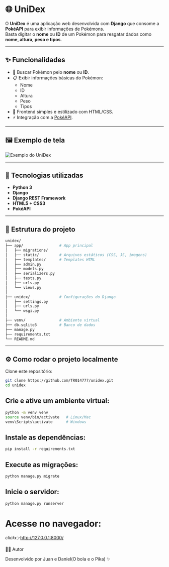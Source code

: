 # 🌐 UniDex

O **UniDex** é uma aplicação web desenvolvida com **Django** que consome a **PokéAPI** para exibir informações de Pokémons.  
Basta digitar o **nome** ou **ID** de um Pokémon para resgatar dados como **nome, altura, peso e tipos**.

---

## ✨ Funcionalidades
- 🔎 Buscar Pokémon pelo **nome** ou **ID**.  
- 📋 Exibir informações básicas do Pokémon:  
  - Nome  
  - ID  
  - Altura  
  - Peso  
  - Tipos  
- 🎨 Frontend simples e estilizado com HTML/CSS.  
- ⚡ Integração com a [PokéAPI](https://pokeapi.co/).  

---

## 🖼️ Exemplo de tela
![Exemplo do UniDex](./96d48274-6b4c-4705-a1c6-c7d9bcfb1638.png)

---

## 🚀 Tecnologias utilizadas
- **Python 3**  
- **Django**  
- **Django REST Framework**  
- **HTML5 + CSS3**  
- **PokéAPI**  

---

## 📂 Estrutura do projeto
```bash
unidex/
├── app/                # App principal
│   ├── migrations/     
│   ├── static/         # Arquivos estáticos (CSS, JS, imagens)
│   ├── templates/      # Templates HTML
│   ├── admin.py
│   ├── models.py
│   ├── serializers.py
│   ├── tests.py
│   ├── urls.py
│   └── views.py
│
├── unidex/             # Configurações do Django
│   ├── settings.py
│   ├── urls.py
│   └── wsgi.py
│
├── venv/               # Ambiente virtual
├── db.sqlite3          # Banco de dados
├── manage.py
├── requirements.txt
└── README.md
```
---
## ⚙️ Como rodar o projeto localmente

Clone este repositório:
```bash
git clone https://github.com/TR014777/unidex.git
cd unidex
```


## Crie e ative um ambiente virtual:
```bash
python -m venv venv
source venv/bin/activate   # Linux/Mac
venv\Scripts\activate      # Windows
```

## Instale as dependências:
```bash
pip install -r requirements.txt
```

## Execute as migrações:
```bash
python manage.py migrate
```

## Inicie o servidor:
```bash
python manage.py runserver
```

# Acesse no navegador:

*click*👉http://127.0.0.1:8000/

👨‍💻 Autor

Desenvolvido por Juan e Daniel(O bola e o Pika) ✨
